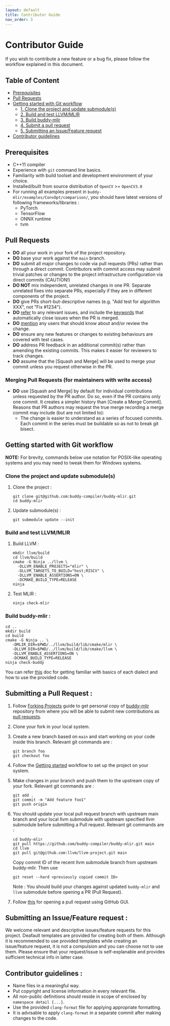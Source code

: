 ```yaml
---
layout: default
title: Contributor Guide
nav_order: 3
---
```


# Contributor Guide

If you wish to contribute a new feature or a bug fix, please follow the workflow explained in this document.

## Table of Content

- [Prerequisites](#prerequisites)
- [Pull Requests](#pull-requests)
- [Getting started with Git workflow](#getting-started-with-git-workflow)
  - [1. Clone the project and update submodule(s)](#clone-the-project-and-update-submodules)
  - [2. Build and test LLVM/MLIR](#build-and-test-llvmmlir)
  - [3. Build buddy-mlir](#build-buddy-mlir-)
  - [4. Submit a pull request](#submitting-a-pull-request-)
  - [5. Submitting an Issue/Feature request](#submitting-an-issuefeature-request-)
- [Contributor guidelines](#contributor-guidelines-)

## Prerequisites

- C++11 compiler
- Experience with `git` command line basics.
- Familiarity with build toolset and development environment of your choice.
- Installed/built from source distribution of `OpenCV` >= `OpenCV3.0 ` 
- For running all examples present in `buddy-mlir/examples/ConvOpt/comparison/`, you should have latest versions of following frameworks/libraries : 
  - PyTorch
  - TensorFlow
  - ONNX runtime
  - tvm

## Pull Requests

- **DO** all your work in your fork of the project repository. 
- **DO** base your work against the `main` branch.
- **DO** submit all major changes to code via pull requests (PRs) rather than through
  a direct commit. Contributors with commit access may submit trivial patches or changes to the project
  infrastructure configuration via direct commits (CAUTION!)
- **DO NOT** mix independent, unrelated changes in one PR.
  Separate unrelated fixes into separate PRs, especially if they are in different components of the project.
- **DO** give PRs short-but-descriptive names (e.g. "Add test for algorithm XXX", not "Fix #1234").
- **DO** [refer](https://docs.github.com/en/get-started/writing-on-github/working-with-advanced-formatting/autolinked-references-and-urls) to any 
  relevant issues, and include the [keywords](https://docs.github.com/en/issues/tracking-your-work-with-issues/linking-a-pull-request-to-an-issue) 
  that automatically close issues when the PR is merged.
- **DO** [mention](https://docs.github.com/en/get-started/writing-on-github/getting-started-with-writing-and-formatting-on-github/basic-writing-and-formatting-syntax#mentioning-people-and-teams) 
  any users that should know about and/or review the change.
- **DO** ensure any new features or changes to existing behaviours are covered with test cases.
- **DO** address PR feedback in an additional commit(s) rather than amending the existing commits.
  This makes it easier for reviewers to track changes.
- **DO** assume that the [Squash and Merge] will be used to merge your commit unless you
  request otherwise in the PR.

### Merging Pull Requests (for maintainers with write access)

- **DO** use [Squash and Merge] by default for individual contributions unless requested
  by the PR author. Do so, even if the PR contains only one commit. It creates a simpler
  history than [Create a Merge Commit]. Reasons that PR authors may request the true
  merge recording a merge commit may include (but are not limited to):
  - The change is easier to understand as a series of focused commits.
    Each commit in the series must be buildable so as not to break git bisect.

## Getting started with Git workflow

**NOTE:** For brevity, commands below use notation for POSIX-like operating
systems and you may need to tweak them for Windows systems.

### Clone the project and update submodule(s)

1. Clone the project : 

   ```shell
   git clone git@github.com:buddy-compiler/buddy-mlir.git
   cd buddy-mlir
   ```

2. Update submodule(s) : 

   ```shell
   git submodule update --init
   ```

### Build and test LLVM/MLIR

1. Build LLVM : 

   ```shell
   mkdir llvm/build
   cd llvm/build
   cmake -G Ninja ../llvm \
     -DLLVM_ENABLE_PROJECTS="mlir" \
     -DLLVM_TARGETS_TO_BUILD="host;RISCV" \
     -DLLVM_ENABLE_ASSERTIONS=ON \
     -DCMAKE_BUILD_TYPE=RELEASE
   ninja
   ```

 2. Test MLIR : 

    ```shell
    ninja check-mlir
    ```

 ### Build buddy-mlir : 

 ```shell
 cd ..
 mkdir build
 cd build
 cmake -G Ninja .. \
    -DMLIR_DIR=$PWD/../llvm/build/lib/cmake/mlir \
    -DLLVM_DIR=$PWD/../llvm/build/lib/cmake/llvm \
    -DLLVM_ENABLE_ASSERTIONS=ON \
    -DCMAKE_BUILD_TYPE=RELEASE
 ninja check-buddy
 ```

 You can refer [this](https://github.com/buddy-compiler/buddy-mlir#dialects) doc for getting familiar with basics of each dialect and how to use the provided code.

## Submitting a Pull Request : 

1. Follow [Forking Projects](https://docs.github.com/en/get-started/quickstart/contributing-to-projects) guide to get personal copy of 
   [buddy-mlir](https://github.com/buddy-compiler/buddy-mlir) repository from where you will be able to submit new contributions as 
   [pull requests](https://docs.github.com/en/pull-requests/collaborating-with-pull-requests/proposing-changes-to-your-work-with-pull-requests/about-pull-requests).

2. Clone your fork in your local system.

3. Create a new branch based on `main` and start working on your code inside this branch. Relevant git commands are : 

   ```shell
   git branch foo
   git checkout foo
   ```

4. Follow the [Getting started](#getting-started-with-git-workflow) workflow to set up the project on your system.

5. Make changes in your branch and push them to the upstream copy of your fork. Relevant git commands are : 

   ```shell
   git add .
   git commit -m "Add feature foo1"
   git push origin
   ```

6. You should update your local pull request branch with upstream main branch and your local llvm submodule with upstream specified llvm submodule before
   submitting a Pull request. Relevant git commands are : 

   ```shell
   cd buddy-mlir
   git pull https://github.com/buddy-compiler/buddy-mlir.git main
   cd llvm
   git pull git@github.com:llvm/llvm-project.git main
   ```

   Copy commit ID of the recent llvm submodule branch from upstream buddy-mlir. Then use 

   ```shell
   git reset --hard <previously copied commit ID>
   ```

    Note : You should build your changes against updated `buddy-mlir` and `llvm` submodule before opening a PR (Pull Request).

7. Follow [this](https://docs.github.com/en/pull-requests/collaborating-with-pull-requests/proposing-changes-to-your-work-with-pull-requests/creating-a-pull-request)
   for opening a pull request using GitHub GUI.

## Submitting an Issue/Feature request : 

We welcome relevant and descriptive issues/feature requests for this project. Deafault templates are provided for creating both of them. Although it is recommended to use provided templates while creating an issue/feature request, it is not a compulsion and you can choose not to use them. Please ensure that your request/issue is self-explanable and provides sufficient technical info in latter case.



## Contributor guidelines : 

- Name files in a meaningful way.
- Put copyright and license information in every relevant file.
- All non-public definitions should reside in scope of enclosed by `namespace detail {...}`.
- Use the provided `clang-format` file for applying appropriate formatting.
- It is advisable to apply `clang-format` in a separate commit after making changes to the code.
